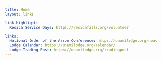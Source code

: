 ```yaml
---
title: Home
layout: links

link-highlight:
  Resica Service Days: https://resicafalls.org/volunteer

links:
  National Order of the Arrow Conference: https://unamilodge.org/noac
  Lodge Calendar: https://unamilodge.org/calendar/
  Lodge Trading Post: https://unamilodge.org/tradingpost
---
```

